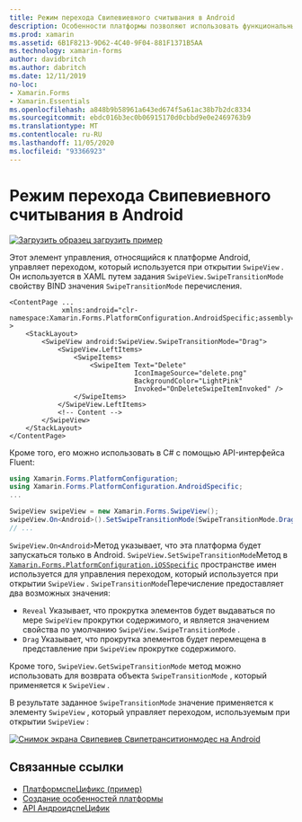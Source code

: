 ```yaml
---
title: Режим перехода Свипевиевного считывания в Android
description: Особенности платформы позволяют использовать функциональные возможности, доступные только на определенной платформе, без реализации пользовательских модулей подготовки отчетов или эффектов. В этой статье объясняется, как использовать зависящую от платформы Android платформу, управляющую переходом, который используется при открытии Свипевиев.
ms.prod: xamarin
ms.assetid: 6B1F8213-9D62-4C40-9F04-881F1371B5AA
ms.technology: xamarin-forms
author: davidbritch
ms.author: dabritch
ms.date: 12/11/2019
no-loc:
- Xamarin.Forms
- Xamarin.Essentials
ms.openlocfilehash: a848b9b58961a643ed674f5a61ac38b7b2dc8334
ms.sourcegitcommit: ebdc016b3ec0b06915170d0cbbd9e0e2469763b9
ms.translationtype: MT
ms.contentlocale: ru-RU
ms.lasthandoff: 11/05/2020
ms.locfileid: "93366923"
---
```

# <a name="swipeview-swipe-transition-mode-on-android"></a>Режим перехода Свипевиевного считывания в Android

[![Загрузить образец](~/media/shared/download.png) загрузить пример](/samples/xamarin/xamarin-forms-samples/userinterface-platformspecifics)

Этот элемент управления, относящийся к платформе Android, управляет переходом, который используется при открытии `SwipeView` . Он используется в XAML путем задания `SwipeView.SwipeTransitionMode` свойству BIND значения `SwipeTransitionMode` перечисления.

```xaml
<ContentPage ...
             xmlns:android="clr-namespace:Xamarin.Forms.PlatformConfiguration.AndroidSpecific;assembly=Xamarin.Forms.Core" >
    <StackLayout>
        <SwipeView android:SwipeView.SwipeTransitionMode="Drag">
            <SwipeView.LeftItems>
                <SwipeItems>
                    <SwipeItem Text="Delete"
                               IconImageSource="delete.png"
                               BackgroundColor="LightPink"
                               Invoked="OnDeleteSwipeItemInvoked" />
                </SwipeItems>
            </SwipeView.LeftItems>
            <!-- Content -->
        </SwipeView>
    </StackLayout>
</ContentPage>
```

Кроме того, его можно использовать в C# с помощью API-интерфейса Fluent:

```csharp
using Xamarin.Forms.PlatformConfiguration;
using Xamarin.Forms.PlatformConfiguration.AndroidSpecific;
...

SwipeView swipeView = new Xamarin.Forms.SwipeView();
swipeView.On<Android>().SetSwipeTransitionMode(SwipeTransitionMode.Drag);
// ...
```

`SwipeView.On<Android>`Метод указывает, что эта платформа будет запускаться только в Android. `SwipeView.SetSwipeTransitionMode`Метод в [`Xamarin.Forms.PlatformConfiguration.iOSSpecific`](xref:Xamarin.Forms.PlatformConfiguration.iOSSpecific) пространстве имен используется для управления переходом, который используется при открытии `SwipeView` . `SwipeTransitionMode`Перечисление предоставляет два возможных значения:

- `Reveal` Указывает, что прокрутка элементов будет выдаваться по мере `SwipeView` прокрутки содержимого, и является значением свойства по умолчанию `SwipeView.SwipeTransitionMode` .
- `Drag` Указывает, что прокрутка элементов будет перемещена в представление при `SwipeView` прокрутке содержимого.

Кроме того, `SwipeView.GetSwipeTransitionMode` метод можно использовать для возврата объекта `SwipeTransitionMode` , который применяется к `SwipeView` .

В результате заданное `SwipeTransitionMode` значение применяется к элементу `SwipeView` , который управляет переходом, используемым при открытии `SwipeView` :

[![Снимок экрана Свипевиев Свипетранситионмодес на Android](swipeview-swipetransitionmode-images/swipetransitionmode.png "Свипетранситионмодес в Android")](swipeview-swipetransitionmode-images/swipetransitionmode-large.png#lightbox "Свипетранситионмодес в Android")

## <a name="related-links"></a>Связанные ссылки

- [ПлатформспеЦификс (пример)](/samples/xamarin/xamarin-forms-samples/userinterface-platformspecifics)
- [Создание особенностей платформы](~/xamarin-forms/platform/platform-specifics/index.md#creating-platform-specifics)
- [API АндроидспеЦифик](xref:Xamarin.Forms.PlatformConfiguration.AndroidSpecific)
